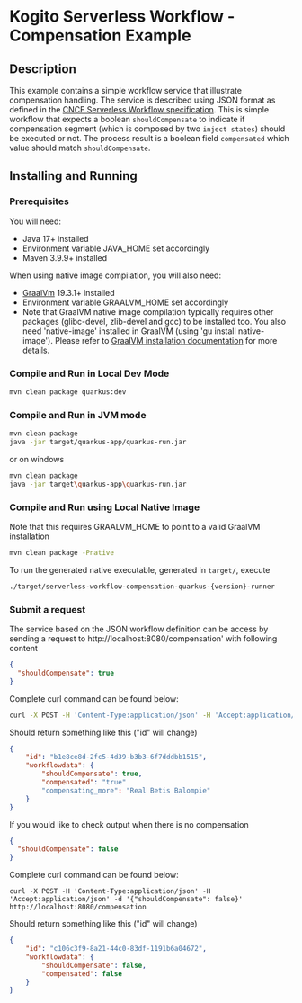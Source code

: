 # Kogito Serverless Workflow - Compensation Example

## Description

This example contains a simple workflow service that illustrate compensation handling. 
The service is described using JSON format as defined in the 
[CNCF Serverless Workflow specification](https://github.com/serverlessworkflow/specification).
This is simple workflow that expects a boolean `shouldCompensate` to indicate if compensation segment (which is composed by two `inject states`) should be executed or not.
The process result is a boolean field `compensated` which value should match `shouldCompensate`. 

## Installing and Running

### Prerequisites
 
You will need:
  - Java 17+ installed
  - Environment variable JAVA_HOME set accordingly
  - Maven 3.9.9+ installed

When using native image compilation, you will also need: 
  - [GraalVm](https://www.graalvm.org/downloads/) 19.3.1+ installed
  - Environment variable GRAALVM_HOME set accordingly
  - Note that GraalVM native image compilation typically requires other packages (glibc-devel, zlib-devel and gcc) to be installed too.  You also need 'native-image' installed in GraalVM (using 'gu install native-image'). Please refer to [GraalVM installation documentation](https://www.graalvm.org/docs/reference-manual/aot-compilation/#prerequisites) for more details.

### Compile and Run in Local Dev Mode

```sh
mvn clean package quarkus:dev
```

### Compile and Run in JVM mode

```sh
mvn clean package 
java -jar target/quarkus-app/quarkus-run.jar
```

or on windows

```sh
mvn clean package
java -jar target\quarkus-app\quarkus-run.jar
```

### Compile and Run using Local Native Image
Note that this requires GRAALVM_HOME to point to a valid GraalVM installation

```sh
mvn clean package -Pnative
```
  
To run the generated native executable, generated in `target/`, execute

```sh
./target/serverless-workflow-compensation-quarkus-{version}-runner
```

### Submit a request

The service based on the JSON workflow definition can be access by sending a request to http://localhost:8080/compensation'
with following content 

```json
{
  "shouldCompensate": true
}
```

Complete curl command can be found below:

```sh
curl -X POST -H 'Content-Type:application/json' -H 'Accept:application/json' -d '{"shouldCompensate": true}' http://localhost:8080/compensation
```

Should return something like this ("id" will change)

```json
{
    "id": "b1e8ce8d-2fc5-4d39-b3b3-6f7dddbb1515",
    "workflowdata": {
        "shouldCompensate": true,
        "compensated": "true"
        "compensating_more": "Real Betis Balompie"
    }
}
```

If you would like to check output when there is no compensation

```json
{
  "shouldCompensate": false
}
```

Complete curl command can be found below:

```text
curl -X POST -H 'Content-Type:application/json' -H 'Accept:application/json' -d '{"shouldCompensate": false}' http://localhost:8080/compensation
```

Should return something like this ("id" will change)

```json
{
    "id": "c106c3f9-8a21-44c0-83df-1191b6a04672",
    "workflowdata": {
        "shouldCompensate": false,
        "compensated": false
    }
}
```

